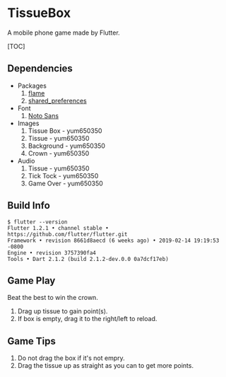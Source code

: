 # TissueBox
A mobile phone game made by Flutter.

[TOC]

## Dependencies
- Packages
	1. [flame](https://pub.dartlang.org/packages/flame)
	2. [shared_preferences](https://pub.dartlang.org/packages/shared_preferences)
- Font
	1. [Noto Sans](https://www.google.com/get/noto/#sans-lgc)
- Images
    1. Tissue Box - yum650350
    2. Tissue - yum650350
    3. Background - yum650350
    4. Crown - yum650350
- Audio
    1. Tissue - yum650350
    2. Tick Tock - yum650350
    3. Game Over - yum650350
    
## Build Info
```
$ flutter --version
Flutter 1.2.1 • channel stable • https://github.com/flutter/flutter.git
Framework • revision 8661d8aecd (6 weeks ago) • 2019-02-14 19:19:53 -0800
Engine • revision 3757390fa4
Tools • Dart 2.1.2 (build 2.1.2-dev.0.0 0a7dcf17eb)
```
## Game Play
Beat the best to win the crown.
1. Drag up tissue to gain point(s).
2. If box is empty, drag it to the right/left to reload.

## Game Tips
1. Do not drag the box if it's not empry.
2. Drag the tissue up as straight as you can to get more points.